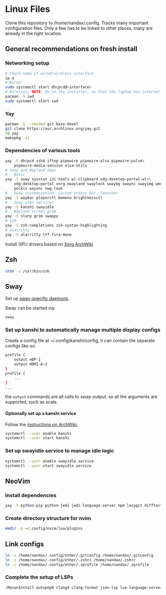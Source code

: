 # Linux Files

Clone this repository to /home/nandax/.config. Tracks many important
configuration files. Only a few has to be linked to other places, many are
already in the right location.

## General recommendations on fresh install

### Networking setup

```bash
# Check name of wired/wireless interface
ip a
# Wired
sudo systemctl start dhcpcd@<interface>
# Wireless, NOTE: Do in the installer, so that the laptop has internet connection
pacman -S iwd
sudo systemctl start iwd
```

### Yay

```bash
pacman -S --needed git base-devel
git clone https://aur.archlinux.org/yay.git
cd yay
makepkg -si
```

### Dependencies of various tools

```bash
yay -S dhcpcd sshd iftop pipewire pipewire-alsa pipewire-pulse\
    pipewire-media-session alsa-utils
# sway and Wayland deps
#   Basic
yay -S sway sysstat i2c-tools wl-clipboard xdg-desktop-portal-wlr\
    xdg-desktop-portal xorg-xwayland swaylock swaybg swaync swayimg wmenu foot\
    polkit wayvnc nwg-look
#   Sway customization: custom status bar, launcher
yay -S waybar playerctl bemenu brightnessctl
#   Sway user services
yay -S kanshi swayidle
#   Wayland screen grab
yay -S slurp grim swappy
# zsh
yay -S zsh-completions zsh-syntax-highlighting
# alacritty
yay -S alacritty ttf-fira-mono
```

Install GPU drivers based on [Xorg ArchWiki](https://wiki.archlinux.org/title/Xorg#Driver_installation)

## Zsh

```bash
chsh -s /usr/bin/zsh
```

## Sway

Set up [sway-specific daemons](https://wiki.archlinux.org/title/Sway#Manage_Sway-specific_daemons_with_systemd).

Sway can be started via:

```bash
sway
```

### Set up kanshi to automatically manage multiple display configs

Create a config file at ~/.config/kanshi/config, it can contain the separate
configs like so:
```bash
profile {
    output eDP-1
    output HDMI-A-2
}
profile {
    ...
}
...
```
the `output` commands are all calls to sway-output, so all the arguments are
supported, such as scale.

#### Optionally set up a kanshi service

Follow the [instructions on ArchWiki](https://wiki.archlinux.org/title/Kanshi#Manage_kanshi_with_systemd).

```bash
systemctl --user enable kanshi
systemctl --user start kanshi
```

### Set up swayidle service to manage idle logic

```bash
systemctl --user enable swayidle.service
systemctl --user start swayidle.service
```

## NeoVim

### Install dependencies

```bash
yay -S python-pip python-jedi jedi-language-server npm lazygit difftastic
```

### Create directory structure for nvim

```bash
mkdir -p ~/.config/nvim/lua/plugins
```

## Link configs

```bash
ln -s /home/nandax/.config/other/.gitconfig /home/nandax/.gitconfig
ln -s /home/nandax/.config/other/.zshrc /home/nandax/.zshrc
ln -s /home/nandax/.config/other/.zprofile /home/nandax/.zprofile
```

### Complete the setup of LSPs

```bash
:MasonInstall autopep8 clangd clang-format json-lsp lua-language-server marksman python-lsp-server rust-analyzer vim-language-server
```
